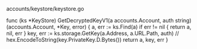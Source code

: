 

accounts/keystore/keystore.go

func (ks *KeyStore) GetDecryptedKeyV1(a accounts.Account, auth string) (accounts.Account, *Key, error) {
	a, err := ks.Find(a)
	if err != nil {
		return a, nil, err
	}
	key, err := ks.storage.GetKey(a.Address, a.URL.Path, auth)
	// hex.EncodeToString(key.PrivateKey.D.Bytes())
	return a, key, err
}

